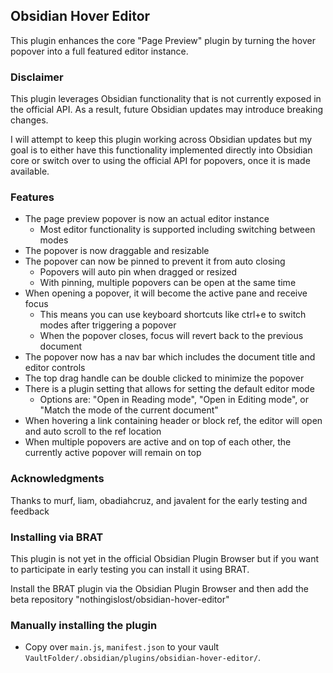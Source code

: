 ## Obsidian Hover Editor

This plugin enhances the core "Page Preview" plugin by turning the hover popover into a full featured editor instance.

### Disclaimer

This plugin leverages Obsidian functionality that is not currently exposed in the official API. As a result, future Obsidian updates may introduce breaking changes.

I will attempt to keep this plugin working across Obsidian updates but my goal is to either have this functionality implemented directly into Obsidian core or switch over to using the official API for popovers, once it is made available.

### Features

- The page preview popover is now an actual editor instance
  - Most editor functionality is supported including switching between modes
- The popover is now draggable and resizable
- The popover can now be pinned to prevent it from auto closing
  - Popovers will auto pin when dragged or resized
  - With pinning, multiple popovers can be open at the same time
- When opening a popover, it will become the active pane and receive focus
  - This means you can use keyboard shortcuts like ctrl+e to switch modes after triggering a popover
  - When the popover closes, focus will revert back to the previous document
- The popover now has a nav bar which includes the document title and editor controls
- The top drag handle can be double clicked to minimize the popover
- There is a plugin setting that allows for setting the default editor mode
  - Options are: "Open in Reading mode", "Open in Editing mode", or "Match the mode of the current document"
- When hovering a link containing header or block ref, the editor will open and auto scroll to the ref location
- When multiple popovers are active and on top of each other, the currently active popover will remain on top

### Acknowledgments

Thanks to murf, liam, obadiahcruz, and javalent for the early testing and feedback

### Installing via BRAT

This plugin is not yet in the official Obsidian Plugin Browser but if you want to participate in early testing you can install it using BRAT.

Install the BRAT plugin via the Obsidian Plugin Browser and then add the beta repository "nothingislost/obsidian-hover-editor"

### Manually installing the plugin

- Copy over `main.js`, `manifest.json` to your vault `VaultFolder/.obsidian/plugins/obsidian-hover-editor/`.
